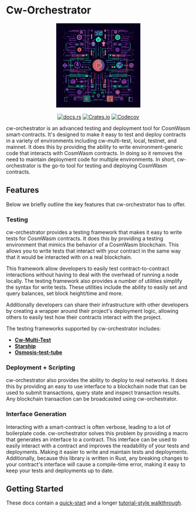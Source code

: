 # Cw-Orchestrator

<div align="center">
  <img src="https://raw.githubusercontent.com/AbstractSDK/assets/mainline/orchestrator_bg2.png", width = "230px"/>  
  
<a href="https://docs.rs/cw-orch/latest" ><img alt="docs.rs" src="https://img.shields.io/docsrs/cw-orch"></a> <a href="https://crates.io/crates/cw-orch" ><img alt="Crates.io" src="https://img.shields.io/crates/d/cw-orch"></a> <a href="https://app.codecov.io/gh/AbstractSDK/cw-orchestrator" ><img alt="Codecov" src="https://img.shields.io/codecov/c/github/AbstractSDK/cw-orchestrator?token=CZZH6DJMRY"></a>

</div>

cw-orchestrator is an advanced testing and deployment tool for CosmWasm smart-contracts. It's designed to make it easy to test and deploy contracts in a variety of environments including cw-multi-test, local, testnet, and mainnet. It does this by providing the ability to write environment-generic code that interacts with CosmWasm contracts. In doing so it removes the need to maintain deployment code for multiple environments. In short, cw-orchestrator is the go-to tool for testing and deploying CosmWasm contracts.

## Features

Below we briefly outline the key features that cw-orchestrator has to offer.

### Testing

cw-orchestrator provides a testing framework that makes it easy to write tests for CosmWasm contracts. It does this by providing a testing environment that mimics the behavior of a CosmWasm blockchain. This allows you to write tests that interact with your contract in the same way that it would be interacted with on a real blockchain.  

This framework allow developers to easily test contract-to-contract interactions without having to deal with the overhead of running a node locally. The testing framework also provides a number of utilities simplify the syntax for write tests. These utilities include the ability to easily set and query balances, set block height/time and more.

Additionally developers can share their infrastructure with other developers by creating a wrapper around their project's deployment logic, allowing others to easily test how their contracts interact with the project.

The testing frameworks supported by cw-orchestrator includes:

- **[Cw-Multi-Test](./integrations/cw-multi-test.md)**
- **[Starship](./interchain/integrations/daemon.md#for-testing)**
- **[Osmosis-test-tube](./integrations/osmosis-test-tube.md)**

### Deployment + Scripting

cw-orchestrator also provides the ability to deploy to real networks. It does this by providing an easy to use interface to a blockchain node that can be used to submit transactions, query state and inspect transaction results. Any blockchain transaction can be broadcasted using cw-orchestrator.

### Interface Generation

Interacting with a smart-contract is often verbose, leading to a lot of boilerplate code. cw-orchestrator solves this problem by providing a macro that generates an interface to a contract. This interface can be used to easily interact with a contract and improves the readability of your tests and deployments. Making it easier to write and maintain tests and deployments. Additionally, because this library is written in Rust, any breaking changes to your contract's interface will cause a compile-time error, making it easy to keep your tests and deployments up to date.

## Getting Started

These docs contain a [quick-start](./quick_start.md) and a longer [tutorial-style walkthrough](./contracts/index.md).
